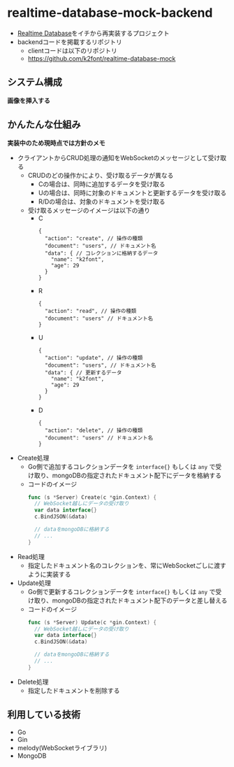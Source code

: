 # realtime-database-mock-backend

- [Realtime Database](https://firebase.google.com/docs/database?hl=ja)をイチから再実装するプロジェクト
- backendコードを掲載するリポジトリ
  - clientコードは以下のリポジトリ
  - https://github.com/k2font/realtime-database-mock

## システム構成

**画像を挿入する**

## かんたんな仕組み
**実装中のため現時点では方針のメモ**
- クライアントからCRUD処理の通知をWebSocketのメッセージとして受け取る
  - CRUDのどの操作かにより、受け取るデータが異なる
    - Cの場合は、同時に追加するデータを受け取る
    - Uの場合は、同時に対象のドキュメントと更新するデータを受け取る
    - R/Dの場合は、対象のドキュメントを受け取る
  - 受け取るメッセージのイメージは以下の通り
    - C
      ```jsonc
      {
        "action": "create", // 操作の種類
        "document": "users", // ドキュメント名
        "data": { // コレクションに格納するデータ
          "name": "k2font",
          "age": 29
        }
      }
      ```
    - R
      ```jsonc
      {
        "action": "read", // 操作の種類
        "document": "users" // ドキュメント名
      }
      ```
    - U
      ```jsonc
      {
        "action": "update", // 操作の種類
        "document": "users", // ドキュメント名
        "data": { // 更新するデータ
          "name": "k2font",
          "age": 29
        }
      }
      ```
    - D
      ```jsonc
      {
        "action": "delete", // 操作の種類
        "document": "users" // ドキュメント名
      }
      ```
- Create処理
  - Go側で追加するコレクションデータを `interface{}` もしくは `any` で受け取り、mongoDBの指定されたドキュメント配下にデータを格納する
  - コードのイメージ
    ```go
    func (s *Server) Create(c *gin.Context) {
      // WebSocket越しにデータの受け取り
      var data interface{}
      c.BindJSON(&data)

      // dataをmongoDBに格納する
      // ...
    }
    ```
- Read処理
  - 指定したドキュメント名のコレクションを、常にWebSocketごしに渡すように実装する
- Update処理
  - Go側で更新するコレクションデータを `interface{}` もしくは `any` で受け取り、mongoDBの指定されたドキュメント配下のデータと差し替える
  - コードのイメージ
    ```go
    func (s *Server) Update(c *gin.Context) {
      // WebSocket越しにデータの受け取り
      var data interface{}
      c.BindJSON(&data)

      // dataをmongoDBに格納する
      // ...
    }
    ```
- Delete処理
  - 指定したドキュメントを削除する

## 利用している技術
- Go
- Gin
- melody(WebSocketライブラリ)
- MongoDB